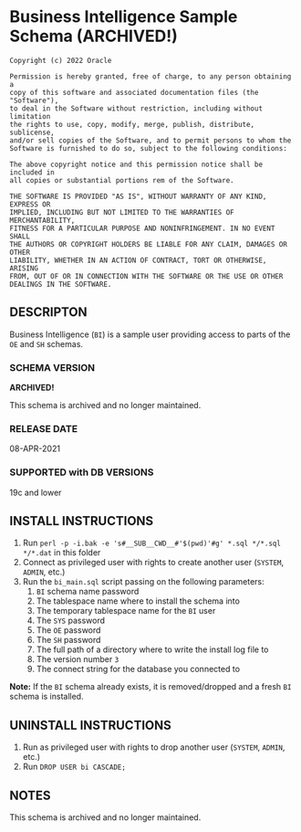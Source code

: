 # Business Intelligence Sample Schema (ARCHIVED!)

```
Copyright (c) 2022 Oracle

Permission is hereby granted, free of charge, to any person obtaining a
copy of this software and associated documentation files (the "Software"),
to deal in the Software without restriction, including without limitation
the rights to use, copy, modify, merge, publish, distribute, sublicense,
and/or sell copies of the Software, and to permit persons to whom the
Software is furnished to do so, subject to the following conditions:

The above copyright notice and this permission notice shall be included in
all copies or substantial portions rem of the Software.

THE SOFTWARE IS PROVIDED "AS IS", WITHOUT WARRANTY OF ANY KIND, EXPRESS OR
IMPLIED, INCLUDING BUT NOT LIMITED TO THE WARRANTIES OF MERCHANTABILITY,
FITNESS FOR A PARTICULAR PURPOSE AND NONINFRINGEMENT. IN NO EVENT SHALL
THE AUTHORS OR COPYRIGHT HOLDERS BE LIABLE FOR ANY CLAIM, DAMAGES OR OTHER
LIABILITY, WHETHER IN AN ACTION OF CONTRACT, TORT OR OTHERWISE, ARISING
FROM, OUT OF OR IN CONNECTION WITH THE SOFTWARE OR THE USE OR OTHER
DEALINGS IN THE SOFTWARE.
```

## DESCRIPTON

Business Intelligence (`BI`) is a sample user providing access to parts of the `OE` and `SH` schemas.

### SCHEMA VERSION

**ARCHIVED!**

This schema is archived and no longer maintained.

### RELEASE DATE

08-APR-2021

### SUPPORTED with DB VERSIONS

19c and lower

## INSTALL INSTRUCTIONS
1. Run `perl -p -i.bak -e 's#__SUB__CWD__#'$(pwd)'#g' *.sql */*.sql */*.dat` in this folder
2. Connect as privileged user with rights to create another user (`SYSTEM`, `ADMIN`, etc.)
3. Run the `bi_main.sql` script passing on the following parameters:
    1. `BI` schema name password
    2. The tablespace name where to install the schema into
    3. The temporary tablespace name for the `BI` user
    4. The `SYS` password
    5. The `OE` password
    6. The `SH` password
    8. The full path of a directory where to write the install log file to
    9. The version number `3`
    10. The connect string for the database you connected to

**Note:** If the `BI` schema already exists, it is removed/dropped and
        a fresh `BI` schema is installed.

## UNINSTALL INSTRUCTIONS

1. Run as privileged user with rights to drop another user (`SYSTEM`, `ADMIN`, etc.)
2. Run `DROP USER bi CASCADE;`

## NOTES
This schema is archived and no longer maintained.
